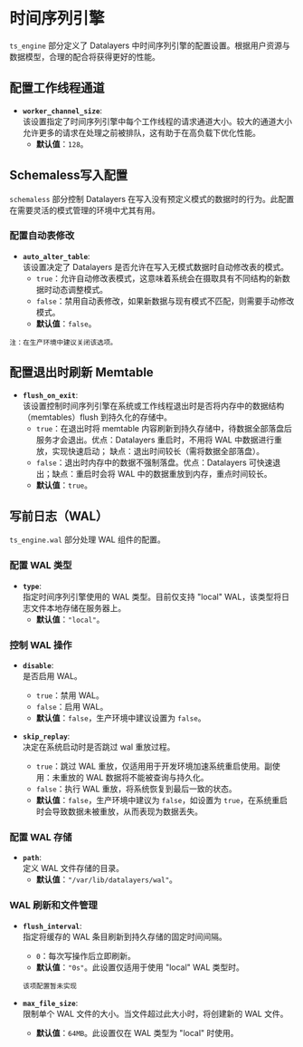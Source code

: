 # 时间序列引擎

`ts_engine` 部分定义了 Datalayers 中时间序列引擎的配置设置。根据用户资源与数据模型，合理的配合将获得更好的性能。

## 配置工作线程通道

- **`worker_channel_size`**:  
  该设置指定了时间序列引擎中每个工作线程的请求通道大小。较大的通道大小允许更多的请求在处理之前被排队，这有助于在高负载下优化性能。  
  - **默认值**：`128`。

## Schemaless写入配置
`schemaless` 部分控制 Datalayers 在写入没有预定义模式的数据时的行为。此配置在需要灵活的模式管理的环境中尤其有用。

### 配置自动表修改

- **`auto_alter_table`**:  
  该设置决定了 Datalayers 是否允许在写入无模式数据时自动修改表的模式。  
  - `true`：允许自动修改表模式，这意味着系统会在摄取具有不同结构的新数据时动态调整模式。  
  - `false`：禁用自动表修改，如果新数据与现有模式不匹配，则需要手动修改模式。  
  - **默认值**：`false`。  

`注：在生产环境中建议关闭该选项。`

## 配置退出时刷新 Memtable

- **`flush_on_exit`**:  
  该设置控制时间序列引擎在系统或工作线程退出时是否将内存中的数据结构（memtables）flush 到持久化的存储中。  
  - `true`：在退出时将 memtable 内容刷新到持久存储中，待数据全部落盘后服务才会退出。优点：Datalayers 重启时，不用将 WAL 中数据进行重放，实现快速启动； 缺点：退出时间较长（需将数据全部落盘）。  
  - `false`：退出时内存中的数据不强制落盘。优点：Datalayers 可快速退出；缺点：重启时会将 WAL 中的数据重放到内存，重点时间较长。
  - **默认值**：`true`。

## 写前日志（WAL）

`ts_engine.wal` 部分处理 WAL 组件的配置。

### 配置 WAL 类型

- **`type`**:  
  指定时间序列引擎使用的 WAL 类型。目前仅支持 "local" WAL，该类型将日志文件本地存储在服务器上。  
  - **默认值**：`"local"`。

### 控制 WAL 操作

- **`disable`**:  
  是否启用 WAL。  
  - `true`：禁用 WAL。  
  - `false`：启用 WAL。  
  - **默认值**：`false`，生产环境中建议设置为 `false`。

- **`skip_replay`**:  
  决定在系统启动时是否跳过 wal 重放过程。  
  - `true`：跳过 WAL 重放，仅适用用于开发环境加速系统重启使用。副使用：未重放的 WAL 数据将不能被查询与持久化。  
  - `false`：执行 WAL 重放，将系统恢复到最后一致的状态。  
  - **默认值**：`false`，生产环境中建议为 `false`，如设置为 `true`，在系统重启时会导致数据未被重放，从而表现为数据丢失。

### 配置 WAL 存储

- **`path`**:  
  定义 WAL 文件存储的目录。  
  - **默认值**：`"/var/lib/datalayers/wal"`。

### WAL 刷新和文件管理

- **`flush_interval`**:  
  指定将缓存的 WAL 条目刷新到持久存储的固定时间间隔。  
  - `0`：每次写操作后立即刷新。  
  - **默认值**：`"0s"`。此设置仅适用于使用 "local" WAL 类型时。
  ```
  该项配置暂未实现
  ```

- **`max_file_size`**:  
  限制单个 WAL 文件的大小。当文件超过此大小时，将创建新的 WAL 文件。  
  - **默认值**：`64MB`。此设置仅在 WAL 类型为 "local" 时使用。
